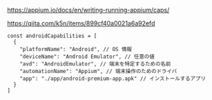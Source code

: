 https://appium.io/docs/en/writing-running-appium/caps/

https://qiita.com/k5n/items/899cf40a0021a6a92efd
```
const androidCapabilities = [
  {
    "platformName": "Android", // OS 情報
    "deviceName": "Android Emulator", // 任意の値
    "avd": "AndroidEmulator", // 端末を特定するための名前
    "automationName": "Appium", // 端末操作のためのドライバ
    "app": "./app/android-premium-app.apk" // インストールするアプリ
  }
]
```
